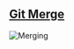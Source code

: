 
## [Git Merge](https://www.atlassian.com/git/tutorials/using-branches/git-merge)

![Merging](https://wac-cdn.atlassian.com/dam/jcr:389059a7-214c-46a3-bc52-7781b4730301/hero.svg?cdnVersion=520)

